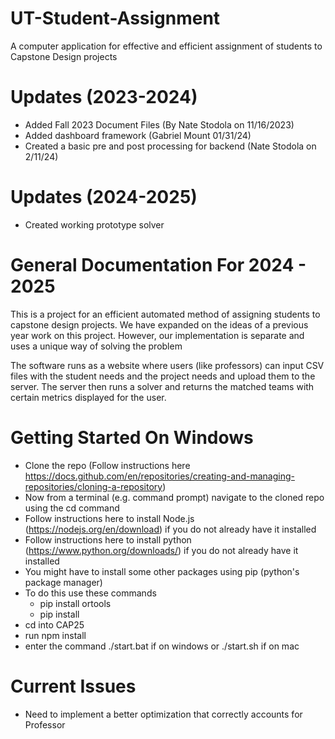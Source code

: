 # UT-Student-Assignment
A computer application for effective and efficient assignment of students to Capstone Design projects

# Updates (2023-2024)
- Added Fall 2023 Document Files (By Nate Stodola on 11/16/2023)
- Added dashboard framework (Gabriel Mount 01/31/24)
- Created a basic pre and post processing for backend (Nate Stodola on 2/11/24)

# Updates (2024-2025) 
- Created working prototype solver

# General Documentation For 2024 - 2025
This is a project for an efficient automated method of assigning students to capstone design projects. We have expanded on the ideas of a previous year work on this project. However, our implementation is separate and uses a unique way of solving the problem

The software runs as a website where users (like professors) can input CSV files with the student needs and the project needs and upload them to the server. The server then runs a solver and returns the matched teams with certain metrics displayed for the user. 

# Getting Started On Windows
- Clone the repo (Follow instructions here https://docs.github.com/en/repositories/creating-and-managing-repositories/cloning-a-repository)
- Now from a terminal (e.g. command prompt) navigate to the cloned repo using the cd command
- Follow instructions here to install Node.js (https://nodejs.org/en/download) if you do not already have it installed
- Follow instructions here to install python (https://www.python.org/downloads/) if you do not already have it installed
- You might have to install some other packages using pip (python's package manager)
- To do this use these commands
    - pip install ortools
    - pip install 
- cd into CAP25
- run npm install
- enter the command ./start.bat if on windows or ./start.sh if on mac

# Current Issues
- Need to implement a better optimization that correctly accounts for Professor 
